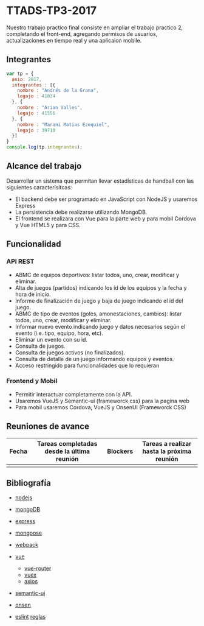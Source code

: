 # TTADS-TP3-2017

Nuestro trabajo practico final consiste en ampliar el trabajo practico 2, completando el front-end, agregando permisos de usuarios, actualizaciones en tiempo real y una aplicaion mobile.

## Integrantes
``` javascript
var tp = {
  anio: 2017,
  integrantes : [{
    nombre : "Andrés de la Grana",
    legajo : 41034
  }, {
    nombre : "Arian Valles",
    legajo : 41556
  }, {
    nombre : "Marani Matias Ezequiel",
    legajo : 39710
  }]
}
console.log(tp.integrantes);
```

## Alcance del trabajo

Desarrollar un sistema que permitan llevar estadísticas de handball con las siguientes caracterísitcas:
* El backend debe ser programado en JavaScript con NodeJS y usaremos Express
* La persistencia debe realizarse utilizando MongoDB.
* El frontend se realizara con Vue para la parte web y para mobil Cordova y Vue HTML5 y para CSS.

## Funcionalidad
### API REST
* ABMC de equipos deportivos: listar todos, uno, crear, modificar y eliminar.
* Alta de juegos (partidos) indicando los id de los equipos y la fecha y hora de inicio.
* Informe de finalización de juego y baja de juego indicando el id del juego.
* ABMC de tipo de eventos (goles, amonestaciones, cambios): listar todos, uno, crear, modificar y eliminar.
* Informar nuevo evento indicando juego y datos necesarios según el evento (i.e. tipo, equipo, hora, etc).
* Eliminar un evento con su id.
* Consulta de juegos.
* Consulta de juegos activos (no finalizados).
* Consulta de detalle de un juego informando equipos y eventos.
* Acceso restringido para funcionalidades que lo requieran

### Frontend y Mobil

* Permitir interactuar completamente con la API.
* Usaremos VueJS y Semantic-ui (frameworck css) para la pagina web
* Para mobil usaremos Cordova, VueJS y OnsenUI (Frameworck CSS)

## Reuniones de avance

|Fecha|Tareas completadas desde la última reunión| Blockers |Tareas a realizar hasta la próxima reunión|
|-----|------------------------------------------|----------|------------------------------------------|
||||||


## Bibliografía

* [nodejs](http://nodejs.org)
* [mongoDB](http://mongodb.com)
* [express](http://expressjs.com)
* [mongoose](http://mongoosejs.com)

* [webpack](https://webpack.js.org/)
* [vue](https://vuejs.org/)
  * [vue-router](https://github.com/vuejs/vue-router)
  * [vuex](https://github.com/vuejs/vuex)
  * [axios](https://github.com/mzabriskie/axios)
* [semantic-ui](https://semantic-ui.com/)
* [onsen](https://onsen.io)

* [eslint](https://eslint.org) [reglas](https://eslint.org/docs/rules/)
